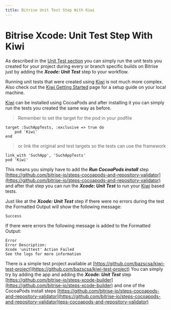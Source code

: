 ```yaml
---
title: Bitrise Unit Test Step With Kiwi
---
```


# Bitrise Xcode: Unit Test Step With Kiwi

As described in the [Unit Test section](/tutorials/xcode-unit-test.html) you can simply run the unit tests you created for your project during every or branch specific builds on Bitrise just by adding the ***Xcode: Unit Test*** step to your workflow. 

Running unit tests that were created using [Kiwi](https://github.com/kiwi-bdd/Kiwi) is not much more complex. Also check out the [Kiwi Getting Started](https://github.com/kiwi-bdd/Kiwi/wiki/Getting-Started-with-Kiwi-2.0) page for a setup guide on your local machine.

[Kiwi](https://github.com/kiwi-bdd/Kiwi) can be installed using CocoaPods and after installing it you can simply run the tests you created the same way as before.

>Remember to set the target for the pod in your podfile 

    target :SuchAppTests, :exclusive => true do
    	pod 'Kiwi'
    end

>or link the original and test targets so the tests can use the framework

    link_with 'SuchApp', 'SuchAppTests'
    pod 'Kiwi'

This means you simply have to add the ***Run CocoaPods install*** step [https://github.com/bitrise-io/steps-cocoapods-and-repository-validator](https://github.com/bitrise-io/steps-cocoapods-and-repository-validator) and after that step you can run the ***Xcode: Unit Test*** to run your [Kiwi](https://github.com/kiwi-bdd/Kiwi) based tests.

Just like at the ***Xcode: Unit Test*** step if there were no errors during the test the Formatted Output will show the following message:
    
    Success

If there were errors the following message is added to the Formatted Output:
    
    Error 
    Error Description:
    Xcode 'unittest' Action Failed
    See the logs for more information
    

There is a simple test project available at [https://github.com/bazscsa/kiwi-test-project](https://github.com/bazscsa/kiwi-test-project) You can simply try by adding the app and adding the ***Xcode: Unit Test*** step [https://github.com/bitrise-io/steps-xcode-builder](https://github.com/bitrise-io/steps-xcode-builder) and one of the CocoaPods install steps [https://github.com/bitrise-io/steps-cocoapods-and-repository-validator](https://github.com/bitrise-io/steps-cocoapods-and-repository-validator)teps-cocoapods-and-repository-validator)
